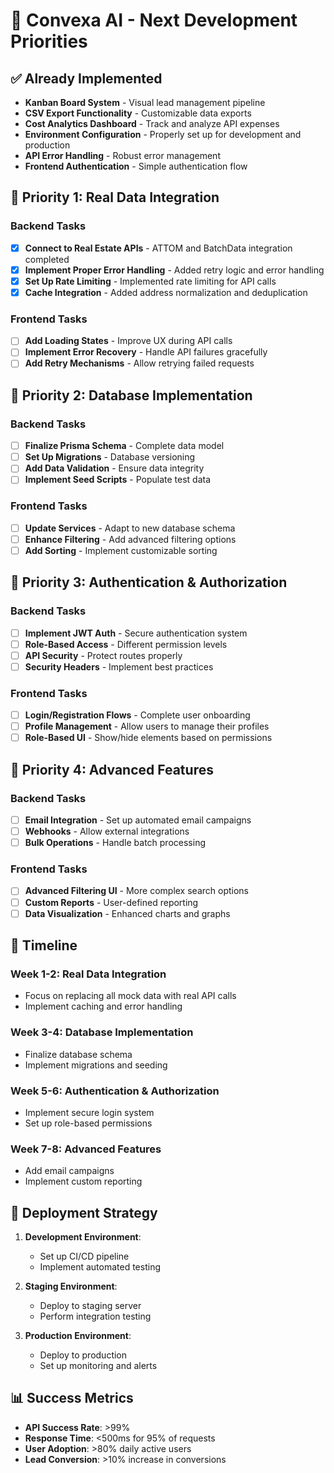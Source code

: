 # 🚀 Convexa AI - Next Development Priorities

## ✅ Already Implemented
- **Kanban Board System** - Visual lead management pipeline
- **CSV Export Functionality** - Customizable data exports  
- **Cost Analytics Dashboard** - Track and analyze API expenses
- **Environment Configuration** - Properly set up for development and production
- **API Error Handling** - Robust error management
- **Frontend Authentication** - Simple authentication flow

## 🎯 Priority 1: Real Data Integration

### Backend Tasks
- [x] **Connect to Real Estate APIs** - ATTOM and BatchData integration completed
- [x] **Implement Proper Error Handling** - Added retry logic and error handling
- [x] **Set Up Rate Limiting** - Implemented rate limiting for API calls
- [x] **Cache Integration** - Added address normalization and deduplication

### Frontend Tasks
- [ ] **Add Loading States** - Improve UX during API calls
- [ ] **Implement Error Recovery** - Handle API failures gracefully
- [ ] **Add Retry Mechanisms** - Allow retrying failed requests

## 🎯 Priority 2: Database Implementation

### Backend Tasks
- [ ] **Finalize Prisma Schema** - Complete data model
- [ ] **Set Up Migrations** - Database versioning
- [ ] **Add Data Validation** - Ensure data integrity
- [ ] **Implement Seed Scripts** - Populate test data

### Frontend Tasks
- [ ] **Update Services** - Adapt to new database schema
- [ ] **Enhance Filtering** - Add advanced filtering options
- [ ] **Add Sorting** - Implement customizable sorting

## 🎯 Priority 3: Authentication & Authorization

### Backend Tasks
- [ ] **Implement JWT Auth** - Secure authentication system
- [ ] **Role-Based Access** - Different permission levels
- [ ] **API Security** - Protect routes properly
- [ ] **Security Headers** - Implement best practices

### Frontend Tasks
- [ ] **Login/Registration Flows** - Complete user onboarding
- [ ] **Profile Management** - Allow users to manage their profiles
- [ ] **Role-Based UI** - Show/hide elements based on permissions

## 🎯 Priority 4: Advanced Features

### Backend Tasks
- [ ] **Email Integration** - Set up automated email campaigns
- [ ] **Webhooks** - Allow external integrations
- [ ] **Bulk Operations** - Handle batch processing

### Frontend Tasks
- [ ] **Advanced Filtering UI** - More complex search options
- [ ] **Custom Reports** - User-defined reporting
- [ ] **Data Visualization** - Enhanced charts and graphs

## 📆 Timeline

### Week 1-2: Real Data Integration
- Focus on replacing all mock data with real API calls
- Implement caching and error handling

### Week 3-4: Database Implementation
- Finalize database schema
- Implement migrations and seeding

### Week 5-6: Authentication & Authorization
- Implement secure login system
- Set up role-based permissions

### Week 7-8: Advanced Features
- Add email campaigns
- Implement custom reporting

## 🔄 Deployment Strategy

1. **Development Environment**:
   - Set up CI/CD pipeline
   - Implement automated testing

2. **Staging Environment**:
   - Deploy to staging server
   - Perform integration testing

3. **Production Environment**:
   - Deploy to production
   - Set up monitoring and alerts

## 📊 Success Metrics

- **API Success Rate**: >99%
- **Response Time**: <500ms for 95% of requests
- **User Adoption**: >80% daily active users
- **Lead Conversion**: >10% increase in conversions
